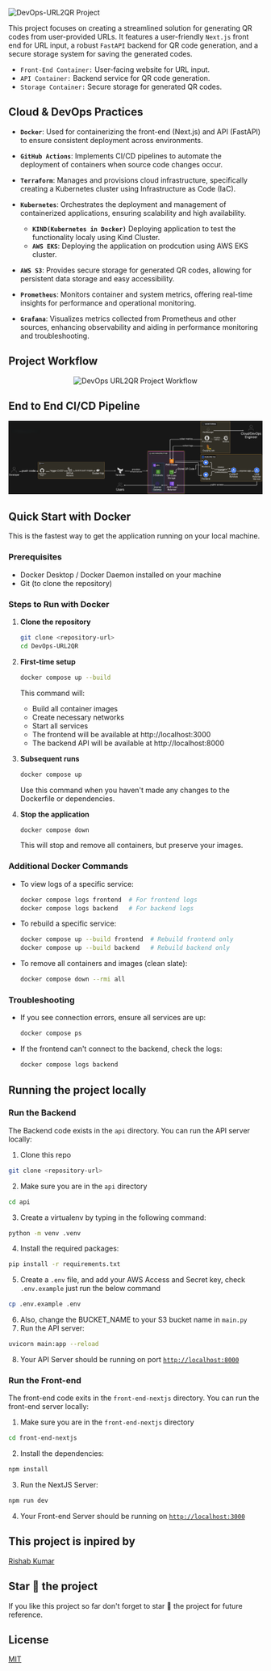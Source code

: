 ![DevOps-URL2QR Project](./Assets/DevOPs-url2qr.png)

This project focuses on creating a streamlined solution for generating QR codes from user-provided URLs. It features a user-friendly `Next.js` front end for URL input, a robust `FastAPI` backend for QR code generation, and a secure storage system for saving the generated codes.

- `Front-End Container:` User-facing website for URL input.
- `API Container:` Backend service for QR code generation.
- `Storage Container:` Secure storage for generated QR codes.

## Cloud & DevOps Practices

- **`Docker`**: Used for containerizing the front-end (Next.js) and API (FastAPI) to ensure consistent deployment across environments.

- **`GitHub Actions`**: Implements CI/CD pipelines to automate the deployment of containers when source code changes occur.

- **`Terraform`**: Manages and provisions cloud infrastructure, specifically creating a Kubernetes cluster using Infrastructure as Code (IaC).

- **`Kubernetes`**: Orchestrates the deployment and management of containerized applications, ensuring scalability and high availability.
  - **`KIND(Kubernetes in Docker)`** Deploying application to test the functionality localy using Kind Cluster. 
  - **`AWS EKS`**: Deploying the application on prodcution using AWS EKS cluster. 

- **`AWS S3`**: Provides secure storage for generated QR codes, allowing for persistent data storage and easy accessibility.

- **`Prometheus`**: Monitors container and system metrics, offering real-time insights for performance and operational monitoring.

- **`Grafana`**: Visualizes metrics collected from Prometheus and other sources, enhancing observability and aiding in performance monitoring and troubleshooting.

## Project Workflow

<div align="center">
  <img src="./Assets/DevOpsURL2QR.png.drawio.svg" alt="DevOps URL2QR Project Workflow">
</div>

## End to End CI/CD Pipeline

![CICD Pipeline](./Assets/PIPELINE.png)

## Quick Start with Docker 

This is the fastest way to get the application running on your local machine.

### Prerequisites

- Docker Desktop / Docker Daemon installed on your machine
- Git (to clone the repository)

### Steps to Run with Docker

1. **Clone the repository**
   ```bash
   git clone <repository-url>
   cd DevOps-URL2QR
   ```

2. **First-time setup**
   ```bash
   docker compose up --build
   ```
   This command will:
   - Build all container images
   - Create necessary networks
   - Start all services
   - The frontend will be available at http://localhost:3000
   - The backend API will be available at http://localhost:8000

3. **Subsequent runs**
   ```bash
   docker compose up
   ```
   Use this command when you haven't made any changes to the Dockerfile or dependencies.

4. **Stop the application**
   ```bash
   docker compose down
   ```
   This will stop and remove all containers, but preserve your images.

### Additional Docker Commands

- To view logs of a specific service:
  ```bash
  docker compose logs frontend  # For frontend logs
  docker compose logs backend   # For backend logs
  ```

- To rebuild a specific service:
  ```bash
  docker compose up --build frontend  # Rebuild frontend only
  docker compose up --build backend   # Rebuild backend only
  ```

- To remove all containers and images (clean slate):
  ```bash
  docker compose down --rmi all
  ```

### Troubleshooting

- If you see connection errors, ensure all services are up:
  ```bash
  docker compose ps
  ```

- If the frontend can't connect to the backend, check the logs:
  ```bash
  docker compose logs backend
  ```

## Running the project locally

### Run the Backend

The Backend code exists in the `api` directory. You can run the API server locally:

1. Clone this repo

```bash
git clone <repository-url>
```

2. Make sure you are in the `api` directory

```bash
cd api
```

3. Create a virtualenv by typing in the following command:

```bash
python -m venv .venv
```

4. Install the required packages:

```bash
pip install -r requirements.txt
```

5. Create a `.env` file, and add your AWS Access and Secret key, check `.env.example` just run the below command

```bash
cp .env.example .env
```

6. Also, change the BUCKET_NAME to your S3 bucket name in `main.py`
7. Run the API server:

```bash
uvicorn main:app --reload
```

8. Your API Server should be running on port
   [ `http://localhost:8000`](http://localhost:8000)

### Run the Front-end

The front-end code exits in the `front-end-nextjs` directory. You can run the front-end server locally:

1. Make sure you are in the `front-end-nextjs` directory

```bash
cd front-end-nextjs
```

2. Install the dependencies:

```bash
npm install
```

3. Run the NextJS Server:

```bash
npm run dev
```

4. Your Front-end Server should be running on [`http://localhost:3000`](`http://localhost:3000`)

## This project is inpired by

[Rishab Kumar](https://github.com/rishabkumar7)

## Star 🌟 the project

If you like this project so far don't forget to star 🤩 the project for future reference.

## License

[MIT](./LICENSE)

